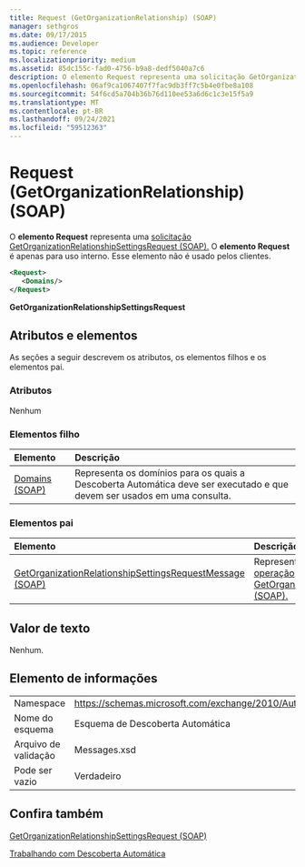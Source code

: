 ```yaml
---
title: Request (GetOrganizationRelationship) (SOAP)
manager: sethgros
ms.date: 09/17/2015
ms.audience: Developer
ms.topic: reference
ms.localizationpriority: medium
ms.assetid: 85dc155c-fad0-4756-b9a8-dedf5040a7c6
description: O elemento Request representa uma solicitação GetOrganizationRelationshipSettingsRequest (SOAP). O elemento Request é apenas para uso interno. Esse elemento não é usado pelos clientes.
ms.openlocfilehash: 06af9ca1067407f7fac9db3ff7c5b4e0fbe8a108
ms.sourcegitcommit: 54f6cd5a704b36b76d110ee53a6d6c1c3e15f5a9
ms.translationtype: MT
ms.contentlocale: pt-BR
ms.lasthandoff: 09/24/2021
ms.locfileid: "59512363"
---
```

# <a name="request-getorganizationrelationship-soap"></a>Request (GetOrganizationRelationship) (SOAP)

O **elemento Request** representa uma [solicitação GetOrganizationRelationshipSettingsRequest (SOAP).](getorganizationrelationshipsettingsrequest-soap.md) O **elemento Request** é apenas para uso interno. Esse elemento não é usado pelos clientes. 
  
```XML
<Request>
   <Domains/>
</Request>
```

 **GetOrganizationRelationshipSettingsRequest**
## <a name="attributes-and-elements"></a>Atributos e elementos

As seções a seguir descrevem os atributos, os elementos filhos e os elementos pai.
  
### <a name="attributes"></a>Atributos

Nenhum
  
### <a name="child-elements"></a>Elementos filho

|**Elemento**|**Descrição**|
|:-----|:-----|
|[Domains (SOAP)](domains-soap.md) <br/> |Representa os domínios para os quais a Descoberta Automática deve ser executado e que devem ser usados em uma consulta.  <br/> |
   
### <a name="parent-elements"></a>Elementos pai

|**Elemento**|**Descrição**|
|:-----|:-----|
|[GetOrganizationRelationshipSettingsRequestMessage (SOAP)](getorganizationrelationshipsettingsrequestmessage-soap.md) <br/> |Representa uma [solicitação de operação GetOrganizationRelationshipSettings (SOAP).](getorganizationrelationshipsettings-operation-soap.md)  <br/> |
   
## <a name="text-value"></a>Valor de texto

Nenhum.
  
## <a name="element-information"></a>Elemento de informações

|||
|:-----|:-----|
|Namespace  <br/> |https://schemas.microsoft.com/exchange/2010/Autodiscover  <br/> |
|Nome do esquema  <br/> |Esquema de Descoberta Automática  <br/> |
|Arquivo de validação  <br/> |Messages.xsd  <br/> |
|Pode ser vazio  <br/> |Verdadeiro  <br/> |
   
## <a name="see-also"></a>Confira também



[GetOrganizationRelationshipSettingsRequest (SOAP)](getorganizationrelationshipsettingsrequest-soap.md)


[Trabalhando com Descoberta Automática](https://msdn.microsoft.com/library/39726b67-2eb2-451b-9307-cfd0b518b55c%28Office.15%29.aspx)


